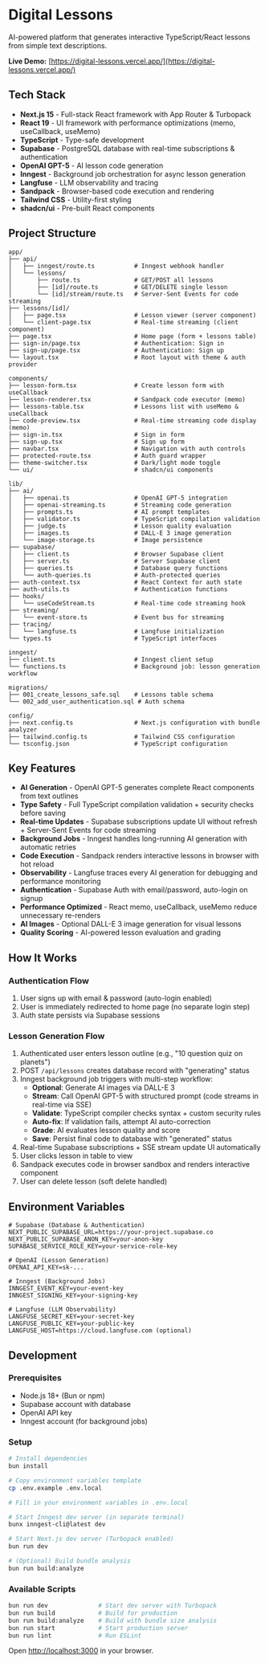 # Digital Lessons

AI-powered platform that generates interactive TypeScript/React lessons from simple text descriptions.

**Live Demo:** [https://digital-lessons.vercel.app/](https://digital-lessons.vercel.app/)

## Tech Stack

- **Next.js 15** - Full-stack React framework with App Router & Turbopack
- **React 19** - UI framework with performance optimizations (memo, useCallback, useMemo)
- **TypeScript** - Type-safe development
- **Supabase** - PostgreSQL database with real-time subscriptions & authentication
- **OpenAI GPT-5** - AI lesson code generation
- **Inngest** - Background job orchestration for async lesson generation
- **Langfuse** - LLM observability and tracing
- **Sandpack** - Browser-based code execution and rendering
- **Tailwind CSS** - Utility-first styling
- **shadcn/ui** - Pre-built React components

## Project Structure

```
app/
├── api/
│   ├── inngest/route.ts           # Inngest webhook handler
│   └── lessons/
│       ├── route.ts               # GET/POST all lessons
│       ├── [id]/route.ts          # GET/DELETE single lesson
│       └── [id]/stream/route.ts   # Server-Sent Events for code streaming
├── lessons/[id]/
│   ├── page.tsx                   # Lesson viewer (server component)
│   └── client-page.tsx            # Real-time streaming (client component)
├── page.tsx                       # Home page (form + lessons table)
├── sign-in/page.tsx               # Authentication: Sign in
├── sign-up/page.tsx               # Authentication: Sign up
└── layout.tsx                     # Root layout with theme & auth provider

components/
├── lesson-form.tsx                # Create lesson form with useCallback
├── lesson-renderer.tsx            # Sandpack code executor (memo)
├── lessons-table.tsx              # Lessons list with useMemo & useCallback
├── code-preview.tsx               # Real-time streaming code display (memo)
├── sign-in.tsx                    # Sign in form
├── sign-up.tsx                    # Sign up form
├── navbar.tsx                     # Navigation with auth controls
├── protected-route.tsx            # Auth guard wrapper
├── theme-switcher.tsx             # Dark/light mode toggle
└── ui/                            # shadcn/ui components

lib/
├── ai/
│   ├── openai.ts                  # OpenAI GPT-5 integration
│   ├── openai-streaming.ts        # Streaming code generation
│   ├── prompts.ts                 # AI prompt templates
│   ├── validator.ts               # TypeScript compilation validation
│   ├── judge.ts                   # Lesson quality evaluation
│   ├── images.ts                  # DALL-E 3 image generation
│   └── image-storage.ts           # Image persistence
├── supabase/
│   ├── client.ts                  # Browser Supabase client
│   ├── server.ts                  # Server Supabase client
│   ├── queries.ts                 # Database query functions
│   └── auth-queries.ts            # Auth-protected queries
├── auth-context.tsx               # React Context for auth state
├── auth-utils.ts                  # Authentication functions
├── hooks/
│   └── useCodeStream.ts           # Real-time code streaming hook
├── streaming/
│   └── event-store.ts             # Event bus for streaming
├── tracing/
│   └── langfuse.ts                # Langfuse initialization
└── types.ts                       # TypeScript interfaces

inngest/
├── client.ts                      # Inngest client setup
└── functions.ts                   # Background job: lesson generation workflow

migrations/
├── 001_create_lessons_safe.sql    # Lessons table schema
└── 002_add_user_authentication.sql # Auth schema

config/
├── next.config.ts                 # Next.js configuration with bundle analyzer
├── tailwind.config.ts             # Tailwind CSS configuration
└── tsconfig.json                  # TypeScript configuration
```

## Key Features

- **AI Generation** - OpenAI GPT-5 generates complete React components from text outlines
- **Type Safety** - Full TypeScript compilation validation + security checks before saving
- **Real-time Updates** - Supabase subscriptions update UI without refresh + Server-Sent Events for code streaming
- **Background Jobs** - Inngest handles long-running AI generation with automatic retries
- **Code Execution** - Sandpack renders interactive lessons in browser with hot reload
- **Observability** - Langfuse traces every AI generation for debugging and performance monitoring
- **Authentication** - Supabase Auth with email/password, auto-login on signup
- **Performance Optimized** - React memo, useCallback, useMemo reduce unnecessary re-renders
- **AI Images** - Optional DALL-E 3 image generation for visual lessons
- **Quality Scoring** - AI-powered lesson evaluation and grading

## How It Works

### Authentication Flow
1. User signs up with email & password (auto-login enabled)
2. User is immediately redirected to home page (no separate login step)
3. Auth state persists via Supabase sessions

### Lesson Generation Flow
1. Authenticated user enters lesson outline (e.g., "10 question quiz on planets")
2. POST `/api/lessons` creates database record with "generating" status
3. Inngest background job triggers with multi-step workflow:
   - **Optional**: Generate AI images via DALL-E 3
   - **Stream**: Call OpenAI GPT-5 with structured prompt (code streams in real-time via SSE)
   - **Validate**: TypeScript compiler checks syntax + custom security rules
   - **Auto-fix**: If validation fails, attempt AI auto-correction
   - **Grade**: AI evaluates lesson quality and score
   - **Save**: Persist final code to database with "generated" status
4. Real-time Supabase subscriptions + SSE stream update UI automatically
5. User clicks lesson in table to view
6. Sandpack executes code in browser sandbox and renders interactive component
7. User can delete lesson (soft delete handled)

## Environment Variables

```env
# Supabase (Database & Authentication)
NEXT_PUBLIC_SUPABASE_URL=https://your-project.supabase.co
NEXT_PUBLIC_SUPABASE_ANON_KEY=your-anon-key
SUPABASE_SERVICE_ROLE_KEY=your-service-role-key

# OpenAI (Lesson Generation)
OPENAI_API_KEY=sk-...

# Inngest (Background Jobs)
INNGEST_EVENT_KEY=your-event-key
INNGEST_SIGNING_KEY=your-signing-key

# Langfuse (LLM Observability)
LANGFUSE_SECRET_KEY=your-secret-key
LANGFUSE_PUBLIC_KEY=your-public-key
LANGFUSE_HOST=https://cloud.langfuse.com (optional)
```

## Development

### Prerequisites
- Node.js 18+ (Bun or npm)
- Supabase account with database
- OpenAI API key
- Inngest account (for background jobs)

### Setup

```bash
# Install dependencies
bun install

# Copy environment variables template
cp .env.example .env.local

# Fill in your environment variables in .env.local

# Start Inngest dev server (in separate terminal)
bunx inngest-cli@latest dev

# Start Next.js dev server (Turbopack enabled)
bun run dev

# (Optional) Build bundle analysis
bun run build:analyze
```

### Available Scripts

```bash
bun run dev              # Start dev server with Turbopack
bun run build            # Build for production
bun run build:analyze    # Build with bundle size analysis
bun run start            # Start production server
bun run lint             # Run ESLint
```

Open [http://localhost:3000](http://localhost:3000) in your browser.

